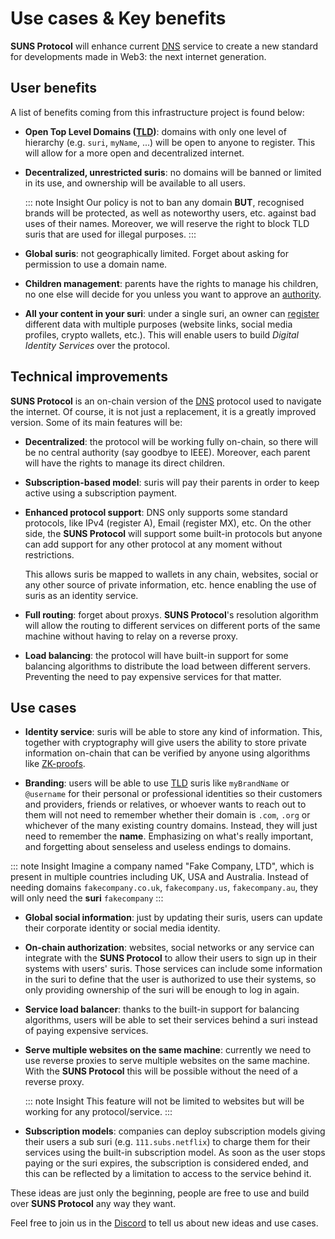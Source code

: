 # Use cases & Key benefits

**SUNS Protocol** will enhance current [DNS](https://en.wikipedia.org/wiki/Domain_Name_System) service to create a new
standard for developments made in Web3: the next internet generation.

## User benefits

A list of benefits coming from this infrastructure project is found below:

- **Open Top Level Domains ([TLD](https://en.wikipedia.org/wiki/Top-level_domain))**: domains with only one level of
  hierarchy (e.g. `suri`, `myName`, ...) will be open to anyone to register. This will allow for a more open and
  decentralized internet.

- **Decentralized, unrestricted suris**: no domains will be banned or limited in its use, and ownership will be
  available to all users.

  ::: note Insight
  Our policy is not to ban any domain **BUT**, recognised brands will be protected, as well as noteworthy users, etc.
  against bad uses of their names. Moreover, we will reserve the right to block TLD suris that are used for illegal
  purposes.
  :::

- **Global suris**: not geographically limited. Forget about asking for permission to use a domain name.

- **Children management**: parents have the rights to manage his children, no one else will decide for you unless you
  want to approve an [authority](/en/protocol/authorities/).

- **All your content in your suri**: under a single suri, an owner can [register](/en/protocol/records/) different
  data with multiple purposes (website links, social media profiles, crypto wallets, etc.). This will enable users to
  build _Digital Identity Services_ over the protocol.

## Technical improvements

**SUNS Protocol** is an on-chain version of the [DNS](https://en.wikipedia.org/wiki/Domain_Name_System) protocol
used to navigate the internet. Of course, it is not just a replacement, it is a greatly improved version. Some of its
main features will be:

- **Decentralized**: the protocol will be working fully on-chain, so there will be no central authority (say goodbye to
  IEEE). Moreover, each parent will have the rights to manage its direct children.

- **Subscription-based model**: suris will pay their parents in order to keep active using a subscription payment.

- **Enhanced protocol support**: DNS only supports some standard protocols, like IPv4 (register A), Email (register MX),
  etc. On the other side, the **SUNS Protocol** will support some built-in protocols but anyone can add support for
  any other protocol at any moment without restrictions.

  This allows suris be mapped to wallets in any chain, websites, social or any other source of private information, etc.
  hence enabling the use of suris as an identity service.

- **Full routing**: forget about proxys. **SUNS Protocol**'s resolution algorithm will allow the routing
  to different services on different ports of the same machine without having to relay on a reverse proxy.

- **Load balancing**: the protocol will have built-in support for some balancing algorithms to distribute the load
  between different servers. Preventing the need to pay expensive services for that matter.

## Use cases

- **Identity service**: suris will be able to store any kind of information. This, together with cryptography will give
  users the ability to store private information on-chain that can be verified by anyone using algorithms like
  [ZK-proofs](https://en.wikipedia.org/wiki/Zero-knowledge_proof).

- **Branding**: users will be able to use [TLD](https://en.wikipedia.org/wiki/Top-level_domain) suris like `myBrandName`
  or `@username` for their personal or professional identities so their customers and providers, friends or relatives,
  or whoever wants to reach out to them will not need to remember whether their domain is `.com`, `.org` or whichever of
  the many existing country domains. Instead, they will just need to remember the **name**. Emphasizing on what's really
  important, and forgetting about senseless and useless endings to domains.

::: note Insight
Imagine a company named "Fake Company, LTD", which is present in multiple countries including UK, USA and Australia.
Instead of needing domains `fakecompany.co.uk`, `fakecompany.us`, `fakecompany.au`, they will only need the
**suri** `fakecompany`
:::

- **Global social information**: just by updating their suris, users can update their corporate identity or social media
  identity.

- **On-chain authorization**: websites, social networks or any service can integrate with the **SUNS Protocol** to allow
  their users to sign up in their systems with users' suris. Those services can include some information in the suri
  to define that the user is authorized to use their systems, so only providing ownership of the suri will be enough to
  log in again.

- **Service load balancer**: thanks to the built-in support for balancing algorithms, users will be able to set their
  services behind a suri instead of paying expensive services.

- **Serve multiple websites on the same machine**: currently we need to use reverse proxies to serve multiple websites
  on the same machine. With the **SUNS Protocol** this will be possible without the need of a reverse proxy.

  ::: note Insight
  This feature will not be limited to websites but will be working for any protocol/service.
  :::

- **Subscription models**: companies can deploy subscription models giving their users a sub suri (e.g.
  `111.subs.netflix`) to charge them for their services using the built-in subscription model. As soon as the user stops
  paying or the suri expires, the subscription is considered ended, and this can be reflected by a limitation to access
  to the service behind it.

These ideas are just only the beginning, people are free to use and build over **SUNS Protocol** any way they want.

Feel free to join us in the [Discord](https://discord.gg/YdutySHbbk) to tell us about new ideas and use cases.